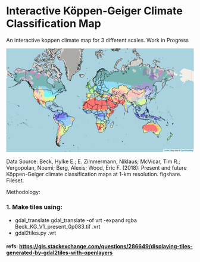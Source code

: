 # Interactive Köppen-Geiger Climate Classification Map
An interactive koppen climate map for 3 different scales. Work in Progress


![Figure 1: Current Map](images/koppengeiger_map1.png)

Data Source:
Beck, Hylke E.; E. Zimmermann, Niklaus; McVicar, Tim R.; Vergopolan, Noemi; Berg, Alexis; Wood, Eric F. (2018): Present and future Köppen-Geiger climate classification maps at 1-km resolution. figshare. Fileset.

Methodology:
### 1. Make tiles using:
* gdal_translate gdal_translate -of vrt -expand rgba Beck_KG_V1_present_0p083.tif <tileLayer>.vrt
* gdal2tiles.py <tileLayer>.vrt
#### refs: https://gis.stackexchange.com/questions/286649/displaying-tiles-generated-by-gdal2tiles-with-openlayers
